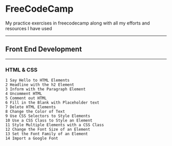 # FreeCodeCamp
My practice exercises in freecodecamp along with all my efforts and resources I have used

-------------
## Front End Development
------------- 
### HTML & CSS
    1 Say Hello to HTML Elements
    2 Headline with the h2 Element
    3 Inform with the Paragraph Element
    4 Uncomment HTML
    5 Comment out HTML
    6 Fill in the Blank with Placeholder text
    7 Delete HTML Elements
    8 Change the Color of Text
    9 Use CSS Selectors to Style Elements
    10 Use a CSS Class to Style an Element
    11 Style Multiple Elements with a CSS Class
    12 Change the Font Size of an Element
    13 Set the Font Family of an Element
    14 Import a Google Font
    